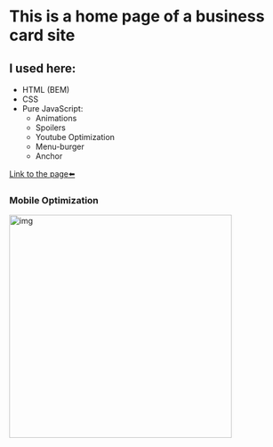 # This is a home page of a business card site

## I used here:
* HTML (BEM)
* CSS
* Pure JavaScript:
	* Animations
	* Spoilers
	* Youtube Optimization
	* Menu-burger
	* Anchor

[Link to the page⬅️][link]

### Mobile Optimization
<img src="img/page-speed.jpg" alt="img" style="height: 400px;">

[link]: https://salyerik.github.io/zippers